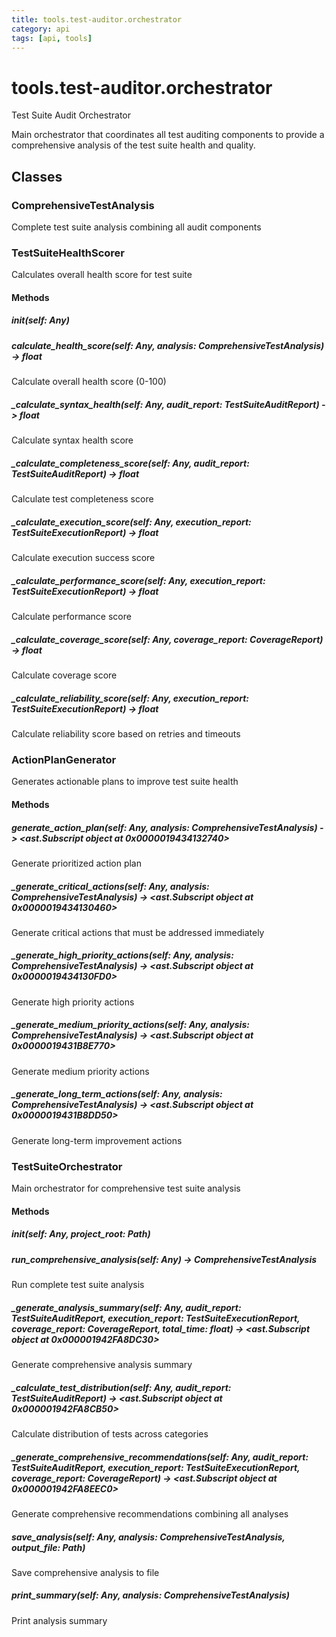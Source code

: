 ```yaml
---
title: tools.test-auditor.orchestrator
category: api
tags: [api, tools]
---
```


# tools.test-auditor.orchestrator

Test Suite Audit Orchestrator

Main orchestrator that coordinates all test auditing components to provide
a comprehensive analysis of the test suite health and quality.

## Classes

### ComprehensiveTestAnalysis

Complete test suite analysis combining all audit components

### TestSuiteHealthScorer

Calculates overall health score for test suite

#### Methods

##### __init__(self: Any)



##### calculate_health_score(self: Any, analysis: ComprehensiveTestAnalysis) -> float

Calculate overall health score (0-100)

##### _calculate_syntax_health(self: Any, audit_report: TestSuiteAuditReport) -> float

Calculate syntax health score

##### _calculate_completeness_score(self: Any, audit_report: TestSuiteAuditReport) -> float

Calculate test completeness score

##### _calculate_execution_score(self: Any, execution_report: TestSuiteExecutionReport) -> float

Calculate execution success score

##### _calculate_performance_score(self: Any, execution_report: TestSuiteExecutionReport) -> float

Calculate performance score

##### _calculate_coverage_score(self: Any, coverage_report: CoverageReport) -> float

Calculate coverage score

##### _calculate_reliability_score(self: Any, execution_report: TestSuiteExecutionReport) -> float

Calculate reliability score based on retries and timeouts

### ActionPlanGenerator

Generates actionable plans to improve test suite health

#### Methods

##### generate_action_plan(self: Any, analysis: ComprehensiveTestAnalysis) -> <ast.Subscript object at 0x0000019434132740>

Generate prioritized action plan

##### _generate_critical_actions(self: Any, analysis: ComprehensiveTestAnalysis) -> <ast.Subscript object at 0x0000019434130460>

Generate critical actions that must be addressed immediately

##### _generate_high_priority_actions(self: Any, analysis: ComprehensiveTestAnalysis) -> <ast.Subscript object at 0x0000019434130FD0>

Generate high priority actions

##### _generate_medium_priority_actions(self: Any, analysis: ComprehensiveTestAnalysis) -> <ast.Subscript object at 0x0000019431B8E770>

Generate medium priority actions

##### _generate_long_term_actions(self: Any, analysis: ComprehensiveTestAnalysis) -> <ast.Subscript object at 0x0000019431B8DD50>

Generate long-term improvement actions

### TestSuiteOrchestrator

Main orchestrator for comprehensive test suite analysis

#### Methods

##### __init__(self: Any, project_root: Path)



##### run_comprehensive_analysis(self: Any) -> ComprehensiveTestAnalysis

Run complete test suite analysis

##### _generate_analysis_summary(self: Any, audit_report: TestSuiteAuditReport, execution_report: TestSuiteExecutionReport, coverage_report: CoverageReport, total_time: float) -> <ast.Subscript object at 0x000001942FA8DC30>

Generate comprehensive analysis summary

##### _calculate_test_distribution(self: Any, audit_report: TestSuiteAuditReport) -> <ast.Subscript object at 0x000001942FA8CB50>

Calculate distribution of tests across categories

##### _generate_comprehensive_recommendations(self: Any, audit_report: TestSuiteAuditReport, execution_report: TestSuiteExecutionReport, coverage_report: CoverageReport) -> <ast.Subscript object at 0x000001942FA8EEC0>

Generate comprehensive recommendations combining all analyses

##### save_analysis(self: Any, analysis: ComprehensiveTestAnalysis, output_file: Path)

Save comprehensive analysis to file

##### print_summary(self: Any, analysis: ComprehensiveTestAnalysis)

Print analysis summary

